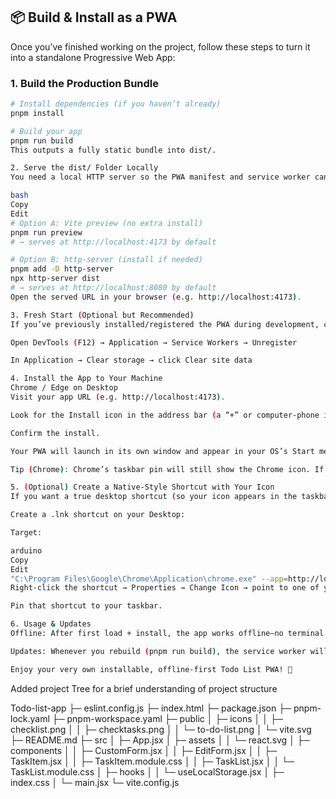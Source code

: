 ## 📦 Build & Install as a PWA

Once you’ve finished working on the project, follow these steps to turn it into a standalone Progressive Web App:

### 1. Build the Production Bundle  
```bash
# Install dependencies (if you haven’t already)
pnpm install

# Build your app
pnpm run build
This outputs a fully static bundle into dist/.

2. Serve the dist/ Folder Locally
You need a local HTTP server so the PWA manifest and service worker can register properly. You can use Vite’s built-in preview or any static server:

bash
Copy
Edit
# Option A: Vite preview (no extra install)
pnpm run preview
# → serves at http://localhost:4173 by default

# Option B: http-server (install if needed)
pnpm add -D http-server
npx http-server dist
# → serves at http://localhost:8080 by default
Open the served URL in your browser (e.g. http://localhost:4173).

3. Fresh Start (Optional but Recommended)
If you’ve previously installed/registered the PWA during development, clear the old service worker and cache so you get the latest icons & code:

Open DevTools (F12) → Application → Service Workers → Unregister

In Application → Clear storage → click Clear site data

4. Install the App to Your Machine
Chrome / Edge on Desktop
Visit your app URL (e.g. http://localhost:4173).

Look for the Install icon in the address bar (a “+” or computer-phone icon), or open the browser menu → Install My Todo List.

Confirm the install.

Your PWA will launch in its own window and appear in your OS’s Start menu / Applications.

Tip (Chrome): Chrome’s taskbar pin will still show the Chrome icon. If you want your custom icon there, you can create a manual Windows shortcut (see below).

5. (Optional) Create a Native-Style Shortcut with Your Icon
If you want a true desktop shortcut (so your icon appears in the taskbar):

Create a .lnk shortcut on your Desktop:

Target:

arduino
Copy
Edit
"C:\Program Files\Google\Chrome\Application\chrome.exe" --app=http://localhost:4173
Right-click the shortcut → Properties → Change Icon → point to one of your /public/icons/icon-512.png (Windows will convert it).

Pin that shortcut to your taskbar.

6. Usage & Updates
Offline: After first load + install, the app works offline—no terminal needed.

Updates: Whenever you rebuild (pnpm run build), the service worker will fetch the new assets on next launch/reload.

Enjoy your very own installable, offline-first Todo List PWA! 🚀


```
Added project Tree for a brief understanding of project structure

Todo-list-app
├─ eslint.config.js
├─ index.html
├─ package.json
├─ pnpm-lock.yaml
├─ pnpm-workspace.yaml
├─ public
│  ├─ icons
│  │  ├─ checklist.png
│  │  ├─ checktasks.png
│  │  └─ to-do-list.png
│  └─ vite.svg
├─ README.md
├─ src
│  ├─ App.jsx
│  ├─ assets
│  │  └─ react.svg
│  ├─ components
│  │  ├─ CustomForm.jsx
│  │  ├─ EditForm.jsx
│  │  ├─ TaskItem.jsx
│  │  ├─ TaskItem.module.css
│  │  ├─ TaskList.jsx
│  │  └─ TaskList.module.css
│  ├─ hooks
│  │  └─ useLocalStorage.jsx
│  ├─ index.css
│  └─ main.jsx
└─ vite.config.js

```
